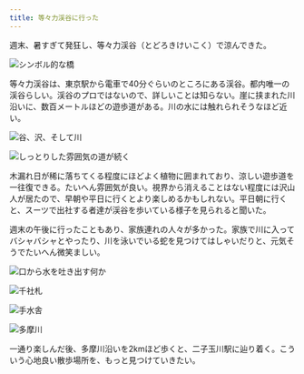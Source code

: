 ```yaml
---
title: 等々力渓谷に行った
---
```

週末、暑すぎて発狂し、等々力渓谷（とどろきけいこく）で涼んできた。

![](https://lh5.googleusercontent.com/CzJYd34ifb8CBQQGF10j3kG_H22cyzXWPze4GfRSvcylkHw_YDUCtgzfaU9r8D3PjTxx9OolfmRQg01yf6WOAXClM7F0BrltPbE_ybKCP5Ve8HGp0ShF0zL9bRqRbxl2jt0gx5OqE9A-XG7K4-jomY0fha4d52rmk561M6L34YiYWmEg-cU8G-1OfQ "シンボル的な橋")

等々力渓谷は、東京駅から電車で40分ぐらいのところにある渓谷。都内唯一の渓谷らしい。渓谷のプロではないので、詳しいことは知らない。崖に挟まれた川沿いに、数百メートルほどの遊歩道がある。川の水には触れられそうなほど近い。

![](https://lh6.googleusercontent.com/0B6YnIhG6GQctN983K8B3sP1x7ThPE435LqbQcQTB0vip4ZH2xroy3iCl3MUwDDN6T2IxCyu6errGl2xZK8S8u8_5lhZ56obmeeWxfVrbgfgxtWz4VCk4bPNelTyu5WbRf82JLj5Vn0E7pi3Q9GZpnreFi_Q6AZww4-7pDkB3yii5YiGUOxySLE_Bw "谷、沢、そして川")

![](https://lh4.googleusercontent.com/8kqfvcbvYE5Tu4hiFh75OI25j8dgA6hkoUz3FKjaio6RLJXlh7OPedo69dacwbR-Q-MevrTN3gbld_iZzqcMd5opYEs0baCWDQE-kKWcsCuNPZvzrX8na7hiIUDW3trtnhMteBpvLpFqoY-Y_YxbDtpkiERf79HVmO4-1aMPtWKS9pzfA0uFOlumwA "しっとりした雰囲気の道が続く")

木漏れ日が稀に落ちてくる程度にほどよく植物に囲まれており、涼しい遊歩道を一往復できる。たいへん雰囲気が良い。視界から消えることはない程度には沢山人が居たので、早朝や平日に行くとより楽しめるかもしれない。平日朝に行くと、スーツで出社する者達が渓谷を歩いている様子を見られると聞いた。

週末の午後に行ったこともあり、家族連れの人々が多かった。家族で川に入ってバシャバシャとやったり、川を泳いでいる蛇を見つけてはしゃいだりと、元気そうでたいへん微笑ましい。

![](https://lh6.googleusercontent.com/kk78_PCef3p4fWYTRwAuecDeVW38dOgzccMIAxC7N961N-hOwoHOjHQUJaAXo77R_beqRbCRDUU_MJHdjfwOw2-Vwdniz60WjJLQSrLAybU1fbTjVPXjDT9hsRcSDu8dgAEm4pxMvoS69k3cT8BV0hPvtqG3odH8W3euZHUk-PnWZwK8COtjrq3lnw "口から水を吐き出す何か")

![](https://lh5.googleusercontent.com/5sVM1J9vZyfzSip0Rdf73vBW5THWqybn3l4FLNSpQyEhF16cxQMU31Jm_VShCQX570djBWFrwoka6RkrBWDhpli0pCaE3Jcj0VoFlV_IhhszZl35bMjoWAGGfRa3NW3ti3Huhzm_lzR3Fj4py3orLDnSLKQPS2h6ljKZq6JbCHzcLBJTidEIr6q02A "千社札")

![](https://lh3.googleusercontent.com/x91jcPyVVbSwOil5X0pEMCZTihEbPGfSpSplH4LprtYEgnVWCaB_BdS0yprGTGakYwV_Ljey6wEYcZgSVYL5iQ1zrB6cEcDtl1nwGVoDDrPwvbP84ISqQOrjFPSUhGIFJB-kccWb_cBpzQcumPdF0Gw8VCFIuGFLON13j6PZnRyn8BNIEA-nDn1fVA "手水舎")

![](https://lh5.googleusercontent.com/2dXzzpsbPRgtgWwbqZtX3s2G3LWBnZmBGCgCT5ttPoWt3SwzW674aZN3pEsWtiEYd8DzOr9UsoLNkWXXB1JCypW_CA2Gwi83glE79g-oED3DLdXnvfsBmGaCeyrfethBq69gDlwjeS0g6AToz-J_oChfuoplB-gZOS8G2CM28tXZfXjnI6DLqkuE6Q "多摩川")

一通り楽しんだ後、多摩川沿いを2kmほど歩くと、二子玉川駅に辿り着く。こういう心地良い散歩場所を、もっと見つけていきたい。
